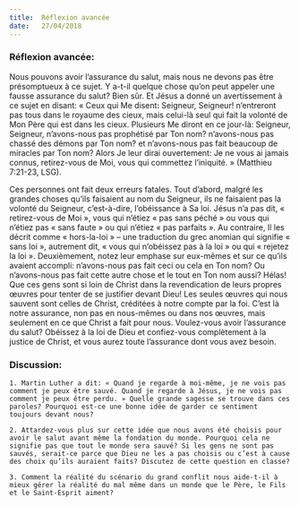 ```yaml
---
title:  Réflexion avancée
date:   27/04/2018
---
```


### Réflexion avancée: 

Nous pouvons avoir l’assurance du salut, mais nous ne devons pas être présomptueux à ce sujet. Y a-t-il quelque chose qu’on peut appeler une fausse assurance du salut? Bien sûr. Et Jésus a donné un avertissement à ce sujet en disant: « Ceux qui Me disent: Seigneur, Seigneur! n’entreront pas tous dans le royaume des cieux, mais celui-là seul qui fait la volonté de Mon Père qui est dans les cieux. Plusieurs Me diront en ce jour-là: Seigneur, Seigneur, n’avons-nous pas prophétisé par Ton nom? n’avons-nous pas chassé des démons par Ton nom? et n’avons-nous pas fait beaucoup de miracles par Ton nom? Alors Je leur dirai ouvertement: Je ne vous ai jamais connus, retirez-vous de Moi, vous qui commettez l’iniquité. » (Matthieu 7:21-23, LSG).

Ces personnes ont fait deux erreurs fatales. Tout d’abord, malgré les grandes choses qu’ils faisaient au nom du Seigneur, ils ne faisaient pas la volonté du Seigneur, c’est-à-dire, l’obéissance à Sa loi. Jésus n’a pas dit, « retirez-vous de Moi », vous qui n’étiez « pas sans péché » ou vous qui n’étiez pas « sans faute » ou qui n’étiez « pas parfaits ». Au contraire, Il les décrit comme « hors-la-loi » – une traduction du grec anomian qui signifie « sans loi », autrement dit, « vous qui n’obéissez pas à la loi » ou qui « rejetez la loi ». Deuxièmement, notez leur emphase sur eux-mêmes et sur ce qu’ils avaient accompli: n’avons-nous pas fait ceci ou cela en Ton nom? Ou n’avons-nous pas fait cette autre chose et le tout en Ton nom aussi? Hélas! Que ces gens sont si loin de Christ dans la revendication de leurs propres œuvres pour tenter de se justifier devant Dieu! Les seules œuvres qui nous sauvent sont celles de Christ, créditées à notre compte par la foi. C’est là notre assurance, non pas en nous-mêmes ou dans nos œuvres, mais seulement en ce que Christ a fait pour nous. Voulez-vous avoir l’assurance du salut? Obéissez à la loi de Dieu et confiez-vous complètement à la justice de Christ, et vous aurez toute l’assurance dont vous avez besoin.

### Discussion:

`1. Martin Luther a dit: « Quand je regarde à moi-même, je ne vois pas comment je peux être sauvé. Quand je regarde à Jésus, je ne vois pas comment je peux être perdu. » Quelle grande sagesse se trouve dans ces paroles? Pourquoi est-ce une bonne idée de garder ce sentiment toujours devant nous?`

`2. Attardez-vous plus sur cette idée que nous avons été choisis pour avoir le salut avant même la fondation du monde. Pourquoi cela ne signifie pas que tout le monde sera sauvé? Si les gens ne sont pas sauvés, serait-ce parce que Dieu ne les a pas choisis ou c’est à cause des choix qu’ils auraient faits? Discutez de cette question en classe?`

`3. Comment la réalité du scénario du grand conflit nous aide-t-il à mieux gérer la réalité du mal même dans un monde que le Père, le Fils et le Saint-Esprit aiment?`